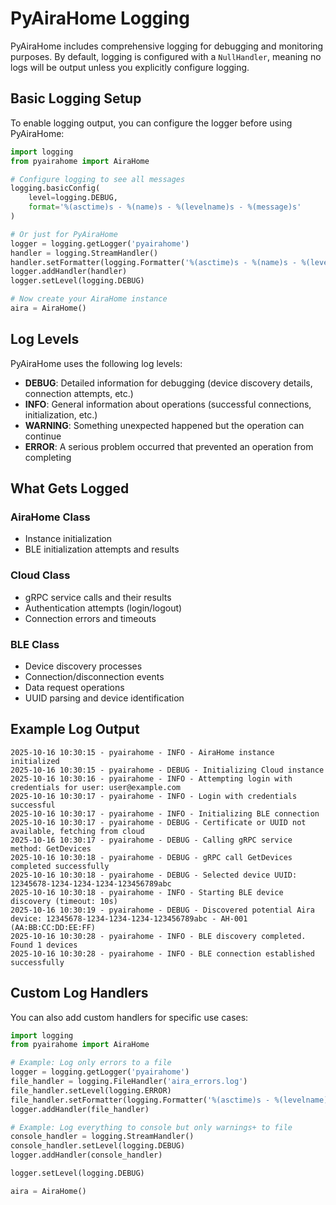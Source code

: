 # PyAiraHome Logging

PyAiraHome includes comprehensive logging for debugging and monitoring purposes. By default, logging is configured with a `NullHandler`, meaning no logs will be output unless you explicitly configure logging.

## Basic Logging Setup

To enable logging output, you can configure the logger before using PyAiraHome:

```python
import logging
from pyairahome import AiraHome

# Configure logging to see all messages
logging.basicConfig(
    level=logging.DEBUG,
    format='%(asctime)s - %(name)s - %(levelname)s - %(message)s'
)

# Or just for PyAiraHome
logger = logging.getLogger('pyairahome')
handler = logging.StreamHandler()
handler.setFormatter(logging.Formatter('%(asctime)s - %(name)s - %(levelname)s - %(message)s'))
logger.addHandler(handler)
logger.setLevel(logging.DEBUG)

# Now create your AiraHome instance
aira = AiraHome()
```

## Log Levels

PyAiraHome uses the following log levels:

- **DEBUG**: Detailed information for debugging (device discovery details, connection attempts, etc.)
- **INFO**: General information about operations (successful connections, initialization, etc.)
- **WARNING**: Something unexpected happened but the operation can continue
- **ERROR**: A serious problem occurred that prevented an operation from completing

## What Gets Logged

### AiraHome Class
- Instance initialization
- BLE initialization attempts and results

### Cloud Class  
- gRPC service calls and their results
- Authentication attempts (login/logout)
- Connection errors and timeouts

### BLE Class
- Device discovery processes
- Connection/disconnection events
- Data request operations
- UUID parsing and device identification

## Example Log Output

```
2025-10-16 10:30:15 - pyairahome - INFO - AiraHome instance initialized
2025-10-16 10:30:15 - pyairahome - DEBUG - Initializing Cloud instance
2025-10-16 10:30:16 - pyairahome - INFO - Attempting login with credentials for user: user@example.com
2025-10-16 10:30:17 - pyairahome - INFO - Login with credentials successful
2025-10-16 10:30:17 - pyairahome - INFO - Initializing BLE connection
2025-10-16 10:30:17 - pyairahome - DEBUG - Certificate or UUID not available, fetching from cloud
2025-10-16 10:30:17 - pyairahome - DEBUG - Calling gRPC service method: GetDevices
2025-10-16 10:30:18 - pyairahome - DEBUG - gRPC call GetDevices completed successfully
2025-10-16 10:30:18 - pyairahome - DEBUG - Selected device UUID: 12345678-1234-1234-1234-123456789abc
2025-10-16 10:30:18 - pyairahome - INFO - Starting BLE device discovery (timeout: 10s)
2025-10-16 10:30:19 - pyairahome - DEBUG - Discovered potential Aira device: 12345678-1234-1234-1234-123456789abc - AH-001 (AA:BB:CC:DD:EE:FF)
2025-10-16 10:30:28 - pyairahome - INFO - BLE discovery completed. Found 1 devices
2025-10-16 10:30:28 - pyairahome - INFO - BLE connection established successfully
```

## Custom Log Handlers

You can also add custom handlers for specific use cases:

```python
import logging
from pyairahome import AiraHome

# Example: Log only errors to a file
logger = logging.getLogger('pyairahome')
file_handler = logging.FileHandler('aira_errors.log')
file_handler.setLevel(logging.ERROR)
file_handler.setFormatter(logging.Formatter('%(asctime)s - %(levelname)s - %(message)s'))
logger.addHandler(file_handler)

# Example: Log everything to console but only warnings+ to file
console_handler = logging.StreamHandler()
console_handler.setLevel(logging.DEBUG)
logger.addHandler(console_handler)

logger.setLevel(logging.DEBUG)

aira = AiraHome()
```